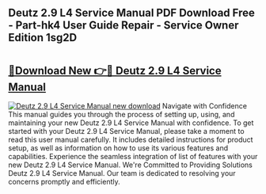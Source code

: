 ## Deutz 2.9 L4 Service Manual PDF Download Free - Part-hk4 User Guide Repair - Service Owner Edition 1sg2D

# <h2><a href="http://bc40815.oget.top/?id=Deutz+2.9+L4+Service+Manual">🔗Download New 👉🔴 Deutz 2.9 L4 Service Manual</a></h2>

[![Deutz 2.9 L4 Service Manual new download](https://i.imgur.com/5g1atiW.png)](http://bc40815.oget.top/?id=Deutz+2.9+L4+Service+Manual)
Navigate with Confidence This manual guides you through the process of setting up, using, and maintaining your new Deutz 2.9 L4 Service Manual with confidence. To get started with your Deutz 2.9 L4 Service Manual, please take a moment to read this user manual carefully. It includes detailed instructions for product setup, as well as information on how to use its various features and capabilities. Experience the seamless integration of list of features with your new Deutz 2.9 L4 Service Manual. We're Committed to Providing Solutions Deutz 2.9 L4 Service Manual. Our team is dedicated to resolving your concerns promptly and efficiently.
